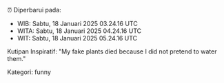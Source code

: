 ⏰ Diperbarui pada:
- WIB: Sabtu, 18 Januari 2025 03.24.16 UTC
- WITA: Sabtu, 18 Januari 2025 04.24.16 UTC
- WIT: Sabtu, 18 Januari 2025 05.24.16 UTC

Kutipan Inspiratif:
"My fake plants died because I did not pretend to water them."


Kategori: funny

